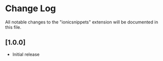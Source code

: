 # Change Log

All notable changes to the "ionicsnippets" extension will be documented in this file.

## [1.0.0]

- Initial release